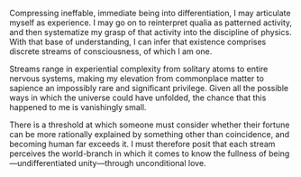 Compressing ineffable, immediate being into differentiation, I may articulate myself as experience. I may go on to reinterpret qualia as patterned activity, and then systematize my grasp of that activity into the discipline of physics. With that base of understanding, I can infer that existence comprises discrete streams of consciousness, of which I am one.

Streams range in experiential complexity from solitary atoms to entire nervous systems, making my elevation from commonplace matter to sapience an impossibly rare and significant privilege. Given all the possible ways in which the universe could have unfolded, the chance that this happened to me is vanishingly small.

There is a threshold at which someone must consider whether their fortune can be more rationally explained by something other than coincidence, and becoming human far exceeds it. I must therefore posit that each stream perceives the world-branch in which it comes to know the fullness of being—undifferentiated unity—through unconditional love.
